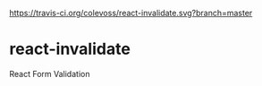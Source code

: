 https://travis-ci.org/colevoss/react-invalidate.svg?branch=master

# react-invalidate
React Form Validation
